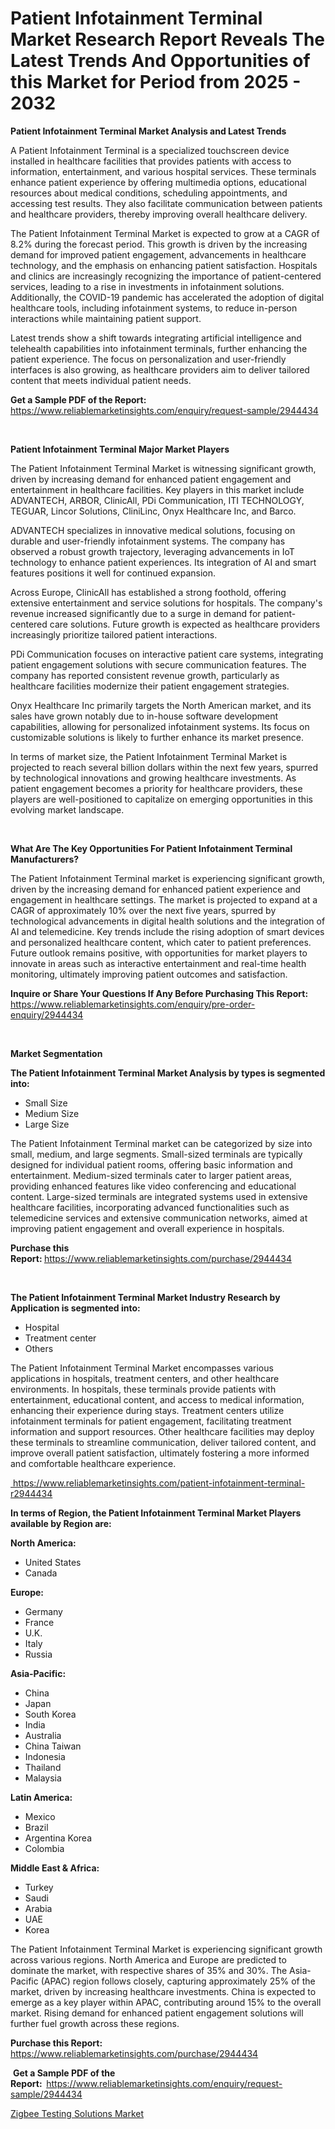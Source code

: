 <p><h1>Patient Infotainment Terminal Market Research Report Reveals The Latest Trends And Opportunities of this Market for Period from 2025 - 2032</h1></p><p><strong>Patient Infotainment Terminal Market Analysis and Latest Trends</strong></p>
<p><p>A Patient Infotainment Terminal is a specialized touchscreen device installed in healthcare facilities that provides patients with access to information, entertainment, and various hospital services. These terminals enhance patient experience by offering multimedia options, educational resources about medical conditions, scheduling appointments, and accessing test results. They also facilitate communication between patients and healthcare providers, thereby improving overall healthcare delivery.</p><p>The Patient Infotainment Terminal Market is expected to grow at a CAGR of 8.2% during the forecast period. This growth is driven by the increasing demand for improved patient engagement, advancements in healthcare technology, and the emphasis on enhancing patient satisfaction. Hospitals and clinics are increasingly recognizing the importance of patient-centered services, leading to a rise in investments in infotainment solutions. Additionally, the COVID-19 pandemic has accelerated the adoption of digital healthcare tools, including infotainment systems, to reduce in-person interactions while maintaining patient support. </p><p>Latest trends show a shift towards integrating artificial intelligence and telehealth capabilities into infotainment terminals, further enhancing the patient experience. The focus on personalization and user-friendly interfaces is also growing, as healthcare providers aim to deliver tailored content that meets individual patient needs.</p></p>
<p><strong>Get a Sample PDF of the Report:&nbsp;</strong> <a href="https://www.reliablemarketinsights.com/enquiry/request-sample/2944434?utm_campaign=1948&utm_medium=2&utm_source=Github&utm_content=ia&utm_term=11032025&utm_id=patient-infotainment-terminal">https://www.reliablemarketinsights.com/enquiry/request-sample/2944434</a></p>
<p>&nbsp;</p>
<p><strong>Patient Infotainment Terminal Major Market Players</strong></p>
<p><p>The Patient Infotainment Terminal Market is witnessing significant growth, driven by increasing demand for enhanced patient engagement and entertainment in healthcare facilities. Key players in this market include ADVANTECH, ARBOR, ClinicAll, PDi Communication, ITI TECHNOLOGY, TEGUAR, Lincor Solutions, CliniLinc, Onyx Healthcare Inc, and Barco.</p><p>ADVANTECH specializes in innovative medical solutions, focusing on durable and user-friendly infotainment systems. The company has observed a robust growth trajectory, leveraging advancements in IoT technology to enhance patient experiences. Its integration of AI and smart features positions it well for continued expansion.</p><p>Across Europe, ClinicAll has established a strong foothold, offering extensive entertainment and service solutions for hospitals. The company's revenue increased significantly due to a surge in demand for patient-centered care solutions. Future growth is expected as healthcare providers increasingly prioritize tailored patient interactions.</p><p>PDi Communication focuses on interactive patient care systems, integrating patient engagement solutions with secure communication features. The company has reported consistent revenue growth, particularly as healthcare facilities modernize their patient engagement strategies.</p><p>Onyx Healthcare Inc primarily targets the North American market, and its sales have grown notably due to in-house software development capabilities, allowing for personalized infotainment systems. Its focus on customizable solutions is likely to further enhance its market presence.</p><p>In terms of market size, the Patient Infotainment Terminal Market is projected to reach several billion dollars within the next few years, spurred by technological innovations and growing healthcare investments. As patient engagement becomes a priority for healthcare providers, these players are well-positioned to capitalize on emerging opportunities in this evolving market landscape.</p></p>
<p>&nbsp;</p>
<p><strong>What Are The Key Opportunities For Patient Infotainment Terminal Manufacturers?</strong></p>
<p><p>The Patient Infotainment Terminal market is experiencing significant growth, driven by the increasing demand for enhanced patient experience and engagement in healthcare settings. The market is projected to expand at a CAGR of approximately 10% over the next five years, spurred by technological advancements in digital health solutions and the integration of AI and telemedicine. Key trends include the rising adoption of smart devices and personalized healthcare content, which cater to patient preferences. Future outlook remains positive, with opportunities for market players to innovate in areas such as interactive entertainment and real-time health monitoring, ultimately improving patient outcomes and satisfaction.</p></p>
<p><strong>Inquire or Share Your Questions If Any Before Purchasing This Report:</strong> <a href="https://www.reliablemarketinsights.com/enquiry/pre-order-enquiry/2944434?utm_campaign=1948&utm_medium=2&utm_source=Github&utm_content=ia&utm_term=11032025&utm_id=patient-infotainment-terminal">https://www.reliablemarketinsights.com/enquiry/pre-order-enquiry/2944434</a></p>
<p>&nbsp;</p>
<p><strong>Market Segmentation</strong></p>
<p><strong>The Patient Infotainment Terminal Market Analysis by types is segmented into:</strong></p>
<p><ul><li>Small Size</li><li>Medium Size</li><li>Large Size</li></ul></p>
<p><p>The Patient Infotainment Terminal market can be categorized by size into small, medium, and large segments. Small-sized terminals are typically designed for individual patient rooms, offering basic information and entertainment. Medium-sized terminals cater to larger patient areas, providing enhanced features like video conferencing and educational content. Large-sized terminals are integrated systems used in extensive healthcare facilities, incorporating advanced functionalities such as telemedicine services and extensive communication networks, aimed at improving patient engagement and overall experience in hospitals.</p></p>
<p><strong>Purchase this Report:&nbsp;</strong><a href="https://www.reliablemarketinsights.com/purchase/2944434?utm_campaign=1948&utm_medium=2&utm_source=Github&utm_content=ia&utm_term=11032025&utm_id=patient-infotainment-terminal">https://www.reliablemarketinsights.com/purchase/2944434</a></p>
<p>&nbsp;</p>
<p><strong>The Patient Infotainment Terminal Market Industry Research by Application is segmented into:</strong></p>
<p><ul><li>Hospital</li><li>Treatment center</li><li>Others</li></ul></p>
<p><p>The Patient Infotainment Terminal Market encompasses various applications in hospitals, treatment centers, and other healthcare environments. In hospitals, these terminals provide patients with entertainment, educational content, and access to medical information, enhancing their experience during stays. Treatment centers utilize infotainment terminals for patient engagement, facilitating treatment information and support resources. Other healthcare facilities may deploy these terminals to streamline communication, deliver tailored content, and improve overall patient satisfaction, ultimately fostering a more informed and comfortable healthcare experience.</p></p>
<p><a href="https://www.reliablemarketinsights.com/patient-infotainment-terminal-r2944434?utm_campaign=1948&utm_medium=2&utm_source=Github&utm_content=ia&utm_term=11032025&utm_id=patient-infotainment-terminal">&nbsp;https://www.reliablemarketinsights.com/patient-infotainment-terminal-r2944434</a></p>
<p><strong>In terms of Region, the Patient Infotainment Terminal Market Players available by Region are:</strong></p>
<p>
    <p> <strong> North America: </strong>
        <ul>
            <li>United States</li>
            <li>Canada</li>
        </ul>
        </p> 
    <p> <strong> Europe: </strong>
        <ul>
            <li>Germany</li>
            <li>France</li>
            <li>U.K.</li>
            <li>Italy</li>
            <li>Russia</li>
        </ul>
        </p> 
    <p> <strong> Asia-Pacific: </strong>
        <ul>
            <li>China</li>
            <li>Japan</li>
            <li>South Korea</li>
            <li>India</li>
            <li>Australia</li>
            <li>China Taiwan</li>
            <li>Indonesia</li>
            <li>Thailand</li>
            <li>Malaysia</li>
        </ul>
        </p> 
    <p> <strong> Latin America: </strong>
        <ul>
            <li>Mexico</li>
            <li>Brazil</li>
            <li>Argentina Korea</li>
            <li>Colombia</li>
        </ul>
        </p> 
    <p> <strong> Middle East & Africa: </strong>
        <ul>
            <li>Turkey</li>
            <li>Saudi</li>
            <li>Arabia</li>
            <li>UAE</li>
            <li>Korea</li>
        </ul>
    </p>
    </p>
<p><p>The Patient Infotainment Terminal Market is experiencing significant growth across various regions. North America and Europe are predicted to dominate the market, with respective shares of 35% and 30%. The Asia-Pacific (APAC) region follows closely, capturing approximately 25% of the market, driven by increasing healthcare investments. China is expected to emerge as a key player within APAC, contributing around 15% to the overall market. Rising demand for enhanced patient engagement solutions will further fuel growth across these regions.</p></p>
<p><strong>Purchase this Report: </strong><a href="https://www.reliablemarketinsights.com/purchase/2944434?utm_campaign=1948&utm_medium=2&utm_source=Github&utm_content=ia&utm_term=11032025&utm_id=patient-infotainment-terminal">https://www.reliablemarketinsights.com/purchase/2944434</a></p>
<p>&nbsp;<strong>Get a Sample PDF of the Report:&nbsp;&nbsp;</strong><a href="https://www.reliablemarketinsights.com/enquiry/request-sample/2944434?utm_campaign=1948&utm_medium=2&utm_source=Github&utm_content=ia&utm_term=11032025&utm_id=patient-infotainment-terminal">https://www.reliablemarketinsights.com/enquiry/request-sample/2944434</a></p>
<p><strong></strong></p>
<p><p><a href="https://github.com/kocssequen/Market-Research-Report-List-1/blob/main/zigbee-testing-solutions-market.md?utm_campaign=1948&utm_medium=2&utm_source=Github&utm_content=ia&utm_term=11032025&utm_id=patient-infotainment-terminal">Zigbee Testing Solutions Market</a></p></p>